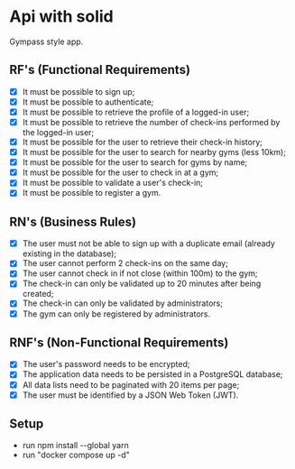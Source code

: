# Api with solid

Gympass style app.

## RF's (Functional Requirements)

- [x] It must be possible to sign up;
- [x] It must be possible to authenticate;
- [x] It must be possible to retrieve the profile of a logged-in user;
- [x] It must be possible to retrieve the number of check-ins performed by the logged-in user;
- [x] It must be possible for the user to retrieve their check-in history;
- [x] It must be possible for the user to search for nearby gyms (less 10km);
- [x] It must be possible for the user to search for gyms by name;
- [x] It must be possible for the user to check in at a gym;
- [x] It must be possible to validate a user's check-in;
- [x] It must be possible to register a gym.

## RN's (Business Rules)

- [x] The user must not be able to sign up with a duplicate email (already existing in the database);
- [x] The user cannot perform 2 check-ins on the same day;
- [x] The user cannot check in if not close (within 100m) to the gym;
- [x] The check-in can only be validated up to 20 minutes after being created;
- [X] The check-in can only be validated by administrators;
- [X] The gym can only be registered by administrators.

## RNF's (Non-Functional Requirements)

- [x] The user's password needs to be encrypted;
- [x] The application data needs to be persisted in a PostgreSQL database;
- [x] All data lists need to be paginated with 20 items per page;
- [X] The user must be identified by a JSON Web Token (JWT).

## Setup

- run npm install --global yarn
- run "docker compose up -d"
